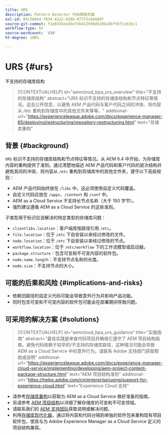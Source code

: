 ```yaml
---
title: URS
description: Pattern Detector 代码帮助页面
exl-id: 05c5b664-f034-42a2-918b-07772c8d480f
source-git-commit: f1e833bea35ef3b412936d529b14bff6f1cb35c1
workflow-type: ht
source-wordcount: '436'
ht-degree: 100%

---
```


# URS {#urs}

不支持的存储库结构

>[!CONTEXTUALHELP]
>id="aemcloud_bpa_urs_overview"
>title="不支持的存储库结构"
>abstract="URS 标识不支持的存储库结构和节点特征等情况。这会公开信息，以避免 AEM 产品代码与客户代码之间的冲突、将内容从 /etc 重构到存储库中的其他文件夹等等。"
>additional-url="https://experienceleague.adobe.com/docs/experience-manager-65/deploying/restructuring/repository-restructuring.html" text="存储库重构"

## 背景 {#background}

`URS` 标识不支持的存储库结构和节点特征等情况。从 AEM 6.4 中开始，为存储库内容的重构提供了准则。通过清楚地描述 AEM 产品代码和客户代码的层次结构并避免其间的冲突、将内容从 `/etc` 重构到存储库中的其他文件夹，遵守以下高级规则：

* AEM 产品代码始终放在 `/libs` 中，这必须使用自定义代码覆盖。
* 自定义代码应放在 `/apps`、`/content` 和 `/conf` 中。
* AEM as a Cloud Service 不支持长节点名称（大于 150 字节）。
* 强烈建议遵循 AEM as a Cloud Service 的这些准则。

子类型用于标识应该解决的特定类型的存储库问题：
* `clientlibs.location`：客户端库按路径引用 `/etc`。
* `file.location`：位于 `/etc` 下自安装以来经过修改的文件。
* `node.location`：位于 `/etc` 下自安装以来经过修改的节点。
* `workflow.location`：位于 `/etc/workflow` 下的工作流模型或启动器。
* `package.structure`：包含可变和不可变内容的软件包。
* `node.name.length`：不支持节点名称的长度。
* `node.size`：不支持节点的大小。

## 可能的后果和风险 {#implications-and-risks}

* 依赖旧路径的自定义代码可能会导致意外行为并影响产品功能。
* 同时包含可变和不可变内容的软件包可能会在部署期间导致问题。

## 可采用的解决方案 {#solutions}

>[!CONTEXTUALHELP]
>id="aemcloud_bpa_urs_guidance"
>title="实施指南"
>abstract="最佳实践是审查代码项目并确保它遵守了 AEM 项目结构指南，避免代码依赖于较早的/不支持的存储库路径，这种情况可能会导致 AEM as a Cloud Service 中的意外行为。请联系 Adobe 支持部门获取帮助或说明"
>additional-url="https://experienceleague.adobe.com/docs/experience-manager-cloud-service/implementing/developing/aem-project-content-package-structure.html" text="AEM 项目结构准则"
>additional-url="https://helpx.adobe.com/cn/enterprise/using/support-for-experience-cloud.html" text="Experience Cloud 支持"

* 请参考[存储库重构](https://experienceleague.adobe.com/docs/experience-manager-65/deploying/restructuring/repository-restructuring.html)以获取为 AEM as a Cloud Service 做好准备的指南。
* 另请参考 [AEM 项目结构](https://experienceleague.adobe.com/docs/experience-manager-cloud-service/implementing/developing/aem-project-content-package-structure.html)以详细了解存储库的可变和不可变领域。
* 请联系我们的 [AEM 支持团队](https://helpx.adobe.com/cn/enterprise/using/support-for-experience-cloud.html)获取说明或解决问题。
* 利用[存储库现代化器](https://experienceleague.adobe.com/docs/experience-manager-cloud-service/moving/refactoring-tools/repo-modernizer.html#refactoring-tools)，通过将内容和代码分隔到单独的软件包来重构现有项目软件包，使其与为 Adobe Experience Manager as a Cloud Service 定义的项目结构兼容。
